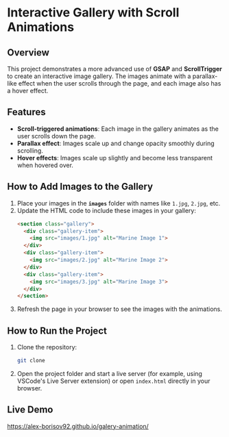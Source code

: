 
# Interactive Gallery with Scroll Animations

## Overview
This project demonstrates a more advanced use of **GSAP** and **ScrollTrigger** to create an interactive image gallery. The images animate with a parallax-like effect when the user scrolls through the page, and each image also has a hover effect.

## Features
- **Scroll-triggered animations**: Each image in the gallery animates as the user scrolls down the page.
- **Parallax effect**: Images scale up and change opacity smoothly during scrolling.
- **Hover effects**: Images scale up slightly and become less transparent when hovered over.

## How to Add Images to the Gallery
1. Place your images in the **`images`** folder with names like `1.jpg`, `2.jpg`, etc.
2. Update the HTML code to include these images in your gallery:
    ```html
    <section class="gallery">
      <div class="gallery-item">
        <img src="images/1.jpg" alt="Marine Image 1">
      </div>
      <div class="gallery-item">
        <img src="images/2.jpg" alt="Marine Image 2">
      </div>
      <div class="gallery-item">
        <img src="images/3.jpg" alt="Marine Image 3">
      </div>
    </section>
    ```
3. Refresh the page in your browser to see the images with the animations.

## How to Run the Project
1. Clone the repository:
   ```bash
   git clone
   ```
2. Open the project folder and start a live server (for example, using VSCode's Live Server extension) or open `index.html` directly in your browser.

## Live Demo
https://alex-borisov92.github.io/galery-animation/
